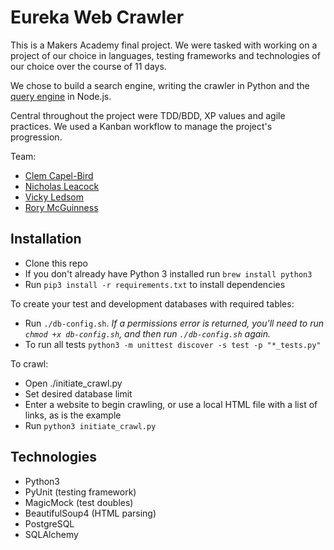 # Eureka Web Crawler


This is a Makers Academy final project. We were tasked with working on a project of our choice in languages, testing frameworks and technologies of our choice over the course of 11 days.

We chose to build a search engine, writing the crawler in Python and the [query engine](https://github.com/rorymcgit/eureka-search) in Node.js.

Central throughout the project were TDD/BDD, XP values and agile practices. We used a Kanban workflow to manage the project's progression.

Team:
- [Clem Capel-Bird](https://github.com/ClemCB)
- [Nicholas Leacock](https://github.com/marudine)
- [Vicky Ledsom](https://github.com/ledleds)
- [Rory McGuinness](https://github.com/rorymcgit)

## Installation

- Clone this repo
- If you don't already have Python 3 installed run `brew install python3`
- Run `pip3 install -r requirements.txt` to install dependencies

To create your test and development databases with required tables:
- Run `./db-config.sh`. *If a permissions error is returned, you'll need to run ```chmod +x db-config.sh```, and then run ```./db-config.sh``` again.*
- To run all tests `python3 -m unittest discover -s test -p "*_tests.py"`

To crawl:
- Open ./initiate_crawl.py
- Set desired database limit
- Enter a website to begin crawling, or use a local HTML file with a list of links, as is the example
- Run `python3 initiate_crawl.py`

## Technologies

- Python3
- PyUnit (testing framework)
- MagicMock (test doubles)
- BeautifulSoup4 (HTML parsing)
- PostgreSQL
- SQLAlchemy
